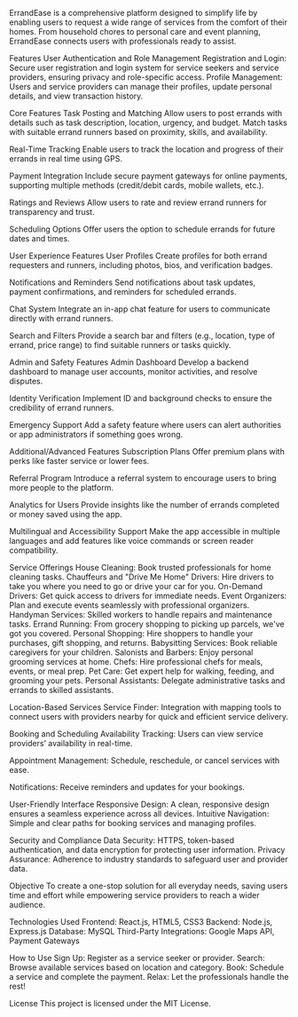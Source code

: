 ErrandEase is a comprehensive platform designed to simplify life by enabling users to request a wide range of services from the comfort of their homes. From household chores to personal care and event planning, ErrandEase connects users with professionals ready to assist.

Features
User Authentication and Role Management
Registration and Login: Secure user registration and login system for service seekers and service providers, ensuring privacy and role-specific access.
Profile Management: Users and service providers can manage their profiles, update personal details, and view transaction history.

Core Features
Task Posting and Matching
Allow users to post errands with details such as task description, location, urgency, and budget.
Match tasks with suitable errand runners based on proximity, skills, and availability.

Real-Time Tracking
Enable users to track the location and progress of their errands in real time using GPS.

Payment Integration
Include secure payment gateways for online payments, supporting multiple methods (credit/debit cards, mobile wallets, etc.).

Ratings and Reviews
Allow users to rate and review errand runners for transparency and trust.

Scheduling Options
Offer users the option to schedule errands for future dates and times.

User Experience Features
User Profiles
Create profiles for both errand requesters and runners, including photos, bios, and verification badges.

Notifications and Reminders
Send notifications about task updates, payment confirmations, and reminders for scheduled errands.

Chat System
Integrate an in-app chat feature for users to communicate directly with errand runners.

Search and Filters
Provide a search bar and filters (e.g., location, type of errand, price range) to find suitable runners or tasks quickly.

Admin and Safety Features
Admin Dashboard
Develop a backend dashboard to manage user accounts, monitor activities, and resolve disputes.

Identity Verification
Implement ID and background checks to ensure the credibility of errand runners.

Emergency Support
Add a safety feature where users can alert authorities or app administrators if something goes wrong.

Additional/Advanced Features
Subscription Plans
Offer premium plans with perks like faster service or lower fees.

Referral Program
Introduce a referral system to encourage users to bring more people to the platform.

Analytics for Users
Provide insights like the number of errands completed or money saved using the app.

Multilingual and Accessibility Support
Make the app accessible in multiple languages and add features like voice commands or screen reader compatibility.

Service Offerings
House Cleaning: Book trusted professionals for home cleaning tasks.
Chauffeurs and "Drive Me Home" Drivers: Hire drivers to take you where you need to go or drive your car for you.
On-Demand Drivers: Get quick access to drivers for immediate needs.
Event Organizers: Plan and execute events seamlessly with professional organizers.
Handyman Services: Skilled workers to handle repairs and maintenance tasks.
Errand Running: From grocery shopping to picking up parcels, we've got you covered.
Personal Shopping: Hire shoppers to handle your purchases, gift shopping, and returns.
Babysitting Services: Book reliable caregivers for your children.
Salonists and Barbers: Enjoy personal grooming services at home.
Chefs: Hire professional chefs for meals, events, or meal prep.
Pet Care: Get expert help for walking, feeding, and grooming your pets.
Personal Assistants: Delegate administrative tasks and errands to skilled assistants.

Location-Based Services
Service Finder: Integration with mapping tools to connect users with providers nearby for quick and efficient service delivery.

Booking and Scheduling
Availability Tracking: Users can view service providers’ availability in real-time.

Appointment Management: Schedule, reschedule, or cancel services with ease.

Notifications: Receive reminders and updates for your bookings.

User-Friendly Interface
Responsive Design: A clean, responsive design ensures a seamless experience across all devices.
Intuitive Navigation: Simple and clear paths for booking services and managing profiles.

Security and Compliance
Data Security: HTTPS, token-based authentication, and data encryption for protecting user information.
Privacy Assurance: Adherence to industry standards to safeguard user and provider data.

Objective
To create a one-stop solution for all everyday needs, saving users time and effort while empowering service providers to reach a wider audience.

Technologies Used
Frontend: React.js, HTML5, CSS3
Backend: Node.js, Express.js
Database: MySQL
Third-Party Integrations: Google Maps API, Payment Gateways

How to Use
Sign Up: Register as a service seeker or provider.
Search: Browse available services based on location and category.
Book: Schedule a service and complete the payment.
Relax: Let the professionals handle the rest!

License
This project is licensed under the MIT License.

